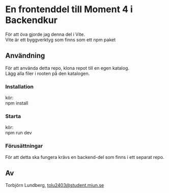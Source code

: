 # En frontenddel till Moment 4 i Backendkur
För att öva gjorde jag denna del i Vite.  
Vite är ett byggverktyg som finns som ett npm paket  

## Användning
För att använda detta repo, klona repot till en egen katalog.  
Lägg alla filer i rooten på den katalogen.

### Installation
kör:  
npm install  

### Starta
kör:  
npm run dev  

### Förusättningar
För att detta ska fungera krävs en backend-del som finns i ett separat repo.  

## Av
Torbjörn Lundberg, tolu2403@student.miun.se


